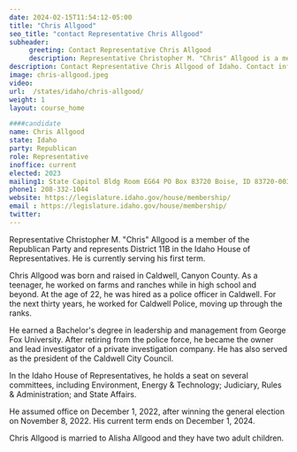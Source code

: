 ```yaml
---
date: 2024-02-15T11:54:12-05:00
title: "Chris Allgood"
seo_title: "contact Representative Chris Allgood"
subheader:
     greeting: Contact Representative Chris Allgood
     description: Representative Christopher M. "Chris" Allgood is a member of the Republican Party and represents District 11B in the Idaho House of Representatives. He is currently serving his first term
description: Contact Representative Chris Allgood of Idaho. Contact information for Chris Allgood includes email address, phone number, and mailing address.
image: chris-allgood.jpeg
video:
url:  /states/idaho/chris-allgood/
weight: 1
layout: course_home

####candidate
name: Chris Allgood
state: Idaho
party: Republican
role: Representative
inoffice: current
elected: 2023
mailing1: State Capitol Bldg Room EG64 PO Box 83720 Boise, ID 83720-0038
phone1: 208-332-1044
website: https://legislature.idaho.gov/house/membership/
email : https://legislature.idaho.gov/house/membership/
twitter:
---
```


Representative Christopher M. "Chris" Allgood is a member of the Republican Party and represents District 11B in the Idaho House of Representatives. He is currently serving his first term.

Chris Allgood was born and raised in Caldwell, Canyon County. As a teenager, he worked on farms and ranches while in high school and beyond. At the age of 22, he was hired as a police officer in Caldwell. For the next thirty years, he worked for Caldwell Police, moving up through the ranks.

He earned a Bachelor's degree in leadership and management from George Fox University. After retiring from the police force, he became the owner and lead investigator of a private investigation company. He has also served as the president of the Caldwell City Council.

In the Idaho House of Representatives, he holds a seat on several committees, including Environment, Energy & Technology; Judiciary, Rules & Administration; and State Affairs.

He assumed office on December 1, 2022, after winning the general election on November 8, 2022. His current term ends on December 1, 2024.

Chris Allgood is married to Alisha Allgood and they have two adult children.

